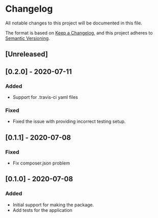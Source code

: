 # Changelog
All notable changes to this project will be documented in this file.

The format is based on [Keep a Changelog](https://keepachangelog.com/en/1.0.0/),
and this project adheres to [Semantic Versioning](https://semver.org/spec/v2.0.0.html).

## [Unreleased]
## [0.2.0] - 2020-07-11
### Added
- Support for .travis-ci yaml files

### Fixed
- Fixed the issue with providing incorrect testing setup.

## [0.1.1] - 2020-07-08
### Fixed
- Fix composer.json problem

## [0.1.0] - 2020-07-08
### Added
- Initial support for making the package.
- Add tests for the application

